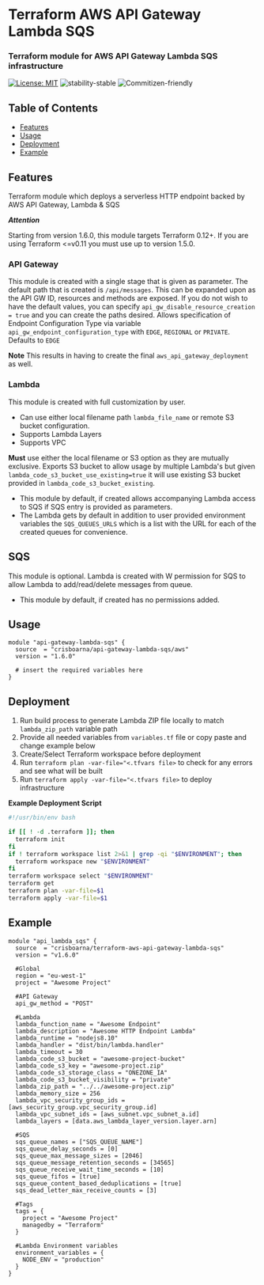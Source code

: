 # Terraform AWS API Gateway Lambda SQS

### Terraform module for AWS API Gateway Lambda SQS infrastructure
[![License: MIT](https://img.shields.io/badge/License-MIT-brightgreen.svg)](https://opensource.org/licenses/MIT)
![stability-stable](https://img.shields.io/badge/stability-stable-brightgreen.svg)
![Commitizen-friendly](https://img.shields.io/badge/commitizen-friendly-brightgreen.svg)

## Table of Contents
* [Features](#features)
* [Usage](#usage)
* [Deployment](#deployment)
* [Example](#example)

## Features
Terraform module which deploys a serverless HTTP endpoint backed by AWS API Gateway, Lambda & SQS
 
 ***Attention***
 
 Starting from version 1.6.0, this module targets Terraform 0.12+. If you are using Terraform <=v0.11 you must use up to version 1.5.0.
 
### API Gateway

This module is created with a single stage that is given as parameter.
The default path that is created is `/api/messages`. This can be expanded upon as the API GW ID, resources and methods are exposed.
If you do not wish to have the default values, you can specify `api_gw_disable_resource_creation = true` and you can create the paths desired. 
Allows specification of Endpoint Configuration Type via variable `api_gw_endpoint_configuration_type` with `EDGE`, `REGIONAL` or `PRIVATE`. Defaults to `EDGE`

**Note** 
This results in having to create the final `aws_api_gateway_deployment` as well.

### Lambda

This module is created with full customization by user.
- Can use either local filename path `lambda_file_name` or remote S3 bucket configuration.
- Supports Lambda Layers
- Supports VPC

**Must** use either the local filename or S3 option as they are mutually exclusive. 
Exports S3 bucket to allow usage by multiple Lambda's but given `lambda_code_s3_bucket_use_existing=true` it will use existing S3 bucket provided in `lambda_code_s3_bucket_existing`.
- This module by default, if created allows accompanying Lambda access to SQS if SQS entry is provided as parameters.
- The Lambda gets by default in addition to user provided environment variables the `SQS_QUEUES_URLS` which is a list with the URL for each of the created queues for convenience.

## SQS

This module is optional. Lambda is created with W permission for SQS to allow Lambda to add/read/delete messages from queue.
- This module by default, if created has no permissions added.

## Usage
```hcl-terraform
module "api-gateway-lambda-sqs" {
  source  = "crisboarna/api-gateway-lambda-sqs/aws"
  version = "1.6.0"

  # insert the required variables here
}
```

## Deployment
1. Run build process to generate Lambda ZIP file locally to match `lambda_zip_path` variable path
2. Provide all needed variables from `variables.tf` file or copy paste and change example below
3. Create/Select Terraform workspace before deployment
4. Run `terraform plan -var-file="<.tfvars file>` to check for any errors and see what will be built
5. Run `terraform apply -var-file="<.tfvars file>` to deploy infrastructure

**Example Deployment Script**
```sh
#!/usr/bin/env bash

if [[ ! -d .terraform ]]; then
  terraform init
fi
if ! terraform workspace list 2>&1 | grep -qi "$ENVIRONMENT"; then
  terraform workspace new "$ENVIRONMENT"
fi
terraform workspace select "$ENVIRONMENT"
terraform get
terraform plan -var-file=$1
terraform apply -var-file=$1
```

## Example
```hcl-terraform
module "api_lambda_sqs" {
  source  = "crisboarna/terraform-aws-api-gateway-lambda-sqs"
  version = "v1.6.0"

  #Global
  region = "eu-west-1"
  project = "Awesome Project"
   
  #API Gateway
  api_gw_method = "POST"

  #Lambda
  lambda_function_name = "Awesome Endpoint"
  lambda_description = "Awesome HTTP Endpoint Lambda"
  lambda_runtime = "nodejs8.10"
  lambda_handler = "dist/bin/lambda.handler"
  lambda_timeout = 30
  lambda_code_s3_bucket = "awesome-project-bucket"
  lambda_code_s3_key = "awesome-project.zip"
  lambda_code_s3_storage_class = "ONEZONE_IA"
  lambda_code_s3_bucket_visibility = "private"
  lambda_zip_path = "../../awesome-project.zip"
  lambda_memory_size = 256
  lambda_vpc_security_group_ids = [aws_security_group.vpc_security_group.id]
  lambda_vpc_subnet_ids = [aws_subnet.vpc_subnet_a.id]
  lambda_layers = [data.aws_lambda_layer_version.layer.arn]

  #SQS
  sqs_queue_names = ["SQS_QUEUE_NAME"]
  sqs_queue_delay_seconds = [0]
  sqs_queue_max_message_sizes = [2046]
  sqs_queue_message_retention_seconds = [34565]
  sqs_queue_receive_wait_time_seconds = [10]
  sqs_queue_fifos = [true]
  sqs_queue_content_based_deduplications = [true]
  sqs_dead_letter_max_receive_counts = [3]
  
  #Tags
  tags = {
    project = "Awesome Project"
    managedby = "Terraform"
  }
  
  #Lambda Environment variables
  environment_variables = {
    NODE_ENV = "production"
  }
}
```
